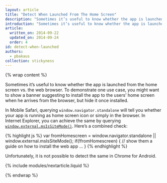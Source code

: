 ```yaml
---
layout: article
title: "Detect When Launched From The Home Screen"
description: "Sometimes it’s useful to know whether the app is launched from the home screen vs. the web browser."
introduction: "Sometimes it’s useful to know whether the app is launched from the home screen vs. the web browser."
article:
  written_on: 2014-09-22
  updated_on: 2014-09-24
  order: 4
id: detect-when-launched
authors:
  - pbakaus
collection: stickyness
---
```


{% wrap content %}

Sometimes it’s useful to know whether the app is launched from the home screen
vs. the web browser. To demonstrate one use case, you might want to show a 
banner suggesting to install the app to the users’ home screen when he arrives
from the browser, but hide it once installed.

In Mobile Safari, querying `window.navigator.standalone` will tell you whether
your app is running as home screen icon or simply in the browser. In Internet
Explorer, you can achieve the same by querying
[`window.external.msIsSiteMode()`](http://msdn.microsoft.com/en-us/library/ie/gg491733(v=vs.85).aspx). Here’s a combined check:

{% highlight js %}
var fromHomescreen = window.navigator.standalone || window.external.msIsSiteMode();
if(!fromHomescreen) {
    // show them a guide on how to install the web app
    ...
}
{% endhighlight %}

Unfortunately, it is not possible to detect the same in Chrome for Android.

{% include modules/nextarticle.liquid %}

{% endwrap %}